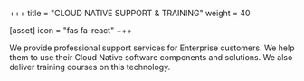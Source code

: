 +++
title = "CLOUD NATIVE SUPPORT & TRAINING"
weight = 40

[asset]
  icon = "fas fa-react"
+++

We provide professional support services for Enterprise customers. We help them to use their Cloud Native software components and solutions. We also deliver training courses on this technology.
